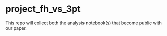 # project_fh_vs_3pt

This repo will collect both the analysis notebook(s) that become public with our paper.
